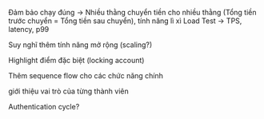 Đảm bảo chạy đúng -> Nhiều thằng chuyển tiền cho nhiều thằng (Tổng tiền trước chuyển = Tổng tiền sau chuyển), tính năng lì xì
Load Test -> TPS, latency, p99

Suy nghĩ thêm tính năng mở rộng (scaling?)

Highlight điểm đặc biệt (locking account)

Thêm sequence flow cho các chức năng chính

giới thiệu vai trò của từng thành viên

Authentication cycle?

